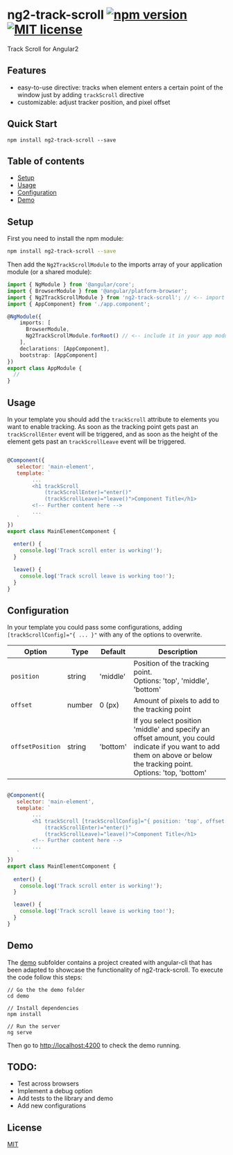# ng2-track-scroll [![npm version](https://img.shields.io/npm/v/ng2-track-scroll.svg?style=flat)](https://www.npmjs.com/package/ng2-track-scroll) [![MIT license](http://img.shields.io/badge/license-MIT-brightgreen.svg)](http://opensource.org/licenses/MIT)

Track Scroll for Angular2

## Features

- easy-to-use directive: tracks when element enters a certain point of the window just by adding `trackScroll` directive
- customizable: adjust tracker position, and pixel offset

## Quick Start

```
npm install ng2-track-scroll --save
```

## Table of contents

- [Setup](#setup)
- [Usage](#usage)
- [Configuration](#configuration)
- [Demo](#demo)

## Setup

First you need to install the npm module:
```sh
npm install ng2-track-scroll --save
```

Then add the `Ng2TrackScrollModule` to the imports array of your application module (or a shared module):

```typescript
import { NgModule } from '@angular/core';
import { BrowserModule } from '@angular/platform-browser';
import { Ng2TrackScrollModule } from 'ng2-track-scroll'; // <-- import the module
import { AppComponent} from './app.component';

@NgModule({
    imports: [
      BrowserModule, 
      Ng2TrackScrollModule.forRoot() // <-- include it in your app module
    ], 
    declarations: [AppComponent],
    bootstrap: [AppComponent]
})
export class AppModule {
  //
}
```

## Usage 

In your template you should add the `trackScroll` attribute to elements you want to enable tracking.
As soon as the tracking point gets past an `trackScrollEnter` event will be triggered, and as soon as the height of the element gets past an `trackScrollLeave` event will be triggered.

```js

@Component({
   selector: 'main-element',
   template: `
        ...
        <h1 trackScroll 
            (trackScrollEnter)="enter()" 
            (trackScrollLeave)="leave()">Component Title</h1>
        <!-- Further content here -->
        ...
   `
})
export class MainElementComponent {
  
  enter() {
    console.log('Track scroll enter is working!');
  }

  leave() {
    console.log('Track scroll leave is working too!');
  }
}
```

## Configuration

In your template you could pass some configurations, adding `[trackScrollConfig]="{ ... }"` with any of the options to overwrite.

| Option           | Type    | Default  | Description   |
| ---------------- | ------- | -------- |-------------- |
| `position`       | string  | 'middle' | Position of the tracking point. <br> Options: 'top', 'middle', 'bottom'
| `offset`         | number  | 0 (px)   | Amount of pixels to add to the tracking point
| `offsetPosition` | string  | 'bottom' | If you select position 'middle' and specify an offset amount, you could indicate if you want to add them on above or below the tracking point. <br> Options: 'top, 'bottom'

```js

@Component({
   selector: 'main-element',
   template: `
        ...
        <h1 trackScroll [trackScrollConfig]="{ position: 'top', offset: 300 }" 
            (trackScrollEnter)="enter()"
            (trackScrollLeave)="leave()">Component Title</h1>
        <!-- Further content here -->
        ...
   `
})
export class MainElementComponent {
  
  enter() {
    console.log('Track scroll enter is working!');
  }

  leave() {
    console.log('Track scroll leave is working too!');
  }
}
```

## Demo

The [demo](demo) subfolder contains a project created with angular-cli that has been adapted to showcase the functionality of ng2-track-scroll.
To execute the code follow this steps:

```
// Go the the demo folder
cd demo

// Install dependencies
npm install

// Run the server
ng serve
```

Then go to [http://localhost:4200](http://localhost:4200/) to check the demo running.

## TODO:

* Test across browsers
* Implement a debug option
* Add tests to the library and demo
* Add new configurations

## License

[MIT](LICENSE)
